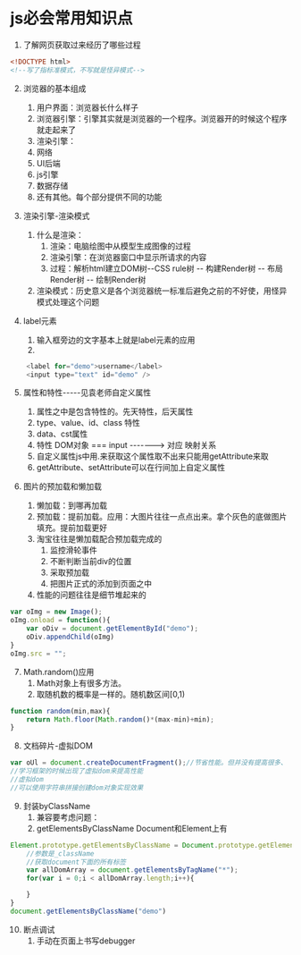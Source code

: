# js必会常用知识点

1. 了解网页获取过来经历了哪些过程

```html
<!DOCTYPE html>
<!--写了指标准模式，不写就是怪异模式-->
```

2. 浏览器的基本组成
   1. 用户界面：浏览器长什么样子
   2. 浏览器引擎：引擎其实就是浏览器的一个程序。浏览器开的时候这个程序就走起来了
   3. 渲染引擎：
   4. 网络
   5. UI后端
   6. js引擎
   7. 数据存储
   8. 还有其他。每个部分提供不同的功能

3. 渲染引擎-渲染模式
   1. 什么是渲染：
      1. 渲染：电脑绘图中从模型生成图像的过程
      2. 渲染引擎：在浏览器窗口中显示所请求的内容
      3. 过程：解析html建立DOM树--CSS rule树 -- 构建Render树 -- 布局Render树 -- 绘制Render树
   2. 渲染模式：历史意义是各个浏览器统一标准后避免之前的不好使，用怪异模式处理这个问题

4. label元素
   1. 输入框旁边的文字基本上就是label元素的应用
   2. 
```js
    <label for="demo">username</label>
    <input type="text" id="demo" />
```

5. 属性和特性-----见袁老师自定义属性
   1. 属性之中是包含特性的。先天特性，后天属性
   2. type、value、id、class 特性
   3. data、cst属性
   4. 特性 DOM对象 === input -------> 对应 映射关系
   5. 自定义属性js中用.来获取这个属性取不出来只能用getAttribute来取
   6. getAttribute、setAttribute可以在行间加上自定义属性

6. 图片的预加载和懒加载
   1. 懒加载：到哪再加载
   2. 预加载：提前加载。应用：大图片往往一点点出来。拿个灰色的底做图片填充。提前加载更好
   3. 淘宝往往是懒加载配合预加载完成的
      1. 监控滑轮事件
      2. 不断判断当前div的位置
      3. 采取预加载
      4. 把图片正式的添加到页面之中
   4. 性能的问题往往是细节堆起来的
```js
var oImg = new Image();
oImg.onload = function(){
    var oDiv = document.getElementById("demo");
    oDiv.appendChild(oImg)
}
oImg.src = "";
```

7. Math.random()应用
   1. Math对象上有很多方法。
   2. 取随机数的概率是一样的。随机数区间[0,1)
```js
function random(min,max){
    return Math.floor(Math.random()*(max-min)+min);
}
```

8. 文档碎片-虚拟DOM

```js
var oUl = document.createDocumentFragment();//节省性能。但并没有提高很多、
//学习框架的时候出现了虚拟dom来提高性能
//虚拟dom
//可以使用字符串拼接创建dom对象实现效果
```

9. 封装byClassName
   1.  兼容要考虑问题：
   2.  getElementsByClassName  Document和Element上有

```js
Element.prototype.getElementsByClassName = Document.prototype.getElementsByClassName = document.getElementsByClassName || function (_className) {
    //参数是_className
    //获取document下面的所有标签
    var allDomArray = document.getElementsByTagName("*");
    for(var i = 0;i < allDomArray.length;i++){

    }
}
document.getElementsByClassName("demo")
```

10. 断点调试
    1.  手动在页面上书写debugger